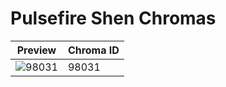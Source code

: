 # Pulsefire Shen Chromas

| Preview | Chroma ID |
|---------|-----------|
| ![98031](https://raw.communitydragon.org/latest/plugins/rcp-be-lol-game-data/global/default/v1/champion-chroma-images/98/98031.png) | 98031 |